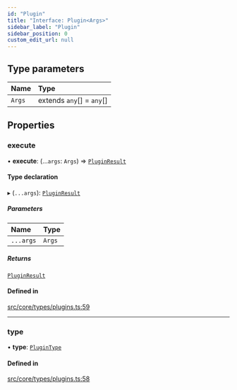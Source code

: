 ```yaml
---
id: "Plugin"
title: "Interface: Plugin<Args>"
sidebar_label: "Plugin"
sidebar_position: 0
custom_edit_url: null
---
```


## Type parameters

| Name | Type |
| :------ | :------ |
| `Args` | extends `any`[] = `any`[] |

## Properties

### execute

• **execute**: (...`args`: `Args`) => [`PluginResult`](../modules.md#pluginresult)

#### Type declaration

▸ (`...args`): [`PluginResult`](../modules.md#pluginresult)

##### Parameters

| Name | Type |
| :------ | :------ |
| `...args` | `Args` |

##### Returns

[`PluginResult`](../modules.md#pluginresult)

#### Defined in

[src/core/types/plugins.ts:59](https://github.com/sern-handler/handler/blob/941e1ea/src/core/types/plugins.ts#L59)

___

### type

• **type**: [`PluginType`](../enums/PluginType.md)

#### Defined in

[src/core/types/plugins.ts:58](https://github.com/sern-handler/handler/blob/941e1ea/src/core/types/plugins.ts#L58)
